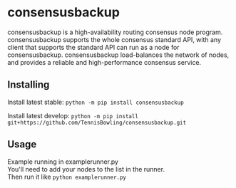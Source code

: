 # consensusbackup

consensusbackup is a high-availability routing consensus node program.  
consensusbackup supports the whole consensus standard API, with any client that supports the standard API can run as a node for consensusbackup.
consensusbackup load-balances the network of nodes, and provides a reliable and high-performance consensus service.

## Installing
Install latest stable:
`python -m pip install consensusbackup`  

Install latest develop:
`python -m pip install git+https://github.com/TennisBowling/consensusbackup.git`  


## Usage
Example running in examplerunner.py  
You'll need to add your nodes to the list in the runner.  
Then run it like `python examplerunner.py`  